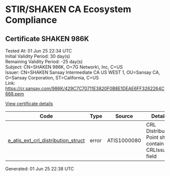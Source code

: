# STIR/SHAKEN CA Ecosystem Compliance

## Certificate SHAKEN 986K

Tested At: 01 Jun 25 22:34 UTC\
Initial Validity Period: 30 day(s)\
Remaining Validity Period: -25 day(s)\
Subject: CN=SHAKEN 986K, O=7G Network\\, Inc, C=US\
Issuer: CN=SHAKEN Sansay Intermediate CA US WEST 1, OU=Sansay CA, O=Sansay Corporation, ST=California, C=US\
Link: https://cr.sansay.com/986K/429C7C70711E3820F0B8E1DEAE6FF3262264C668.pem

[View certificate details](https://x509.io/?cert=MIICoTCCAkegAwIBAgIUQpx8cHEeOCDwuOHerm%2FzJiJkxmgwCgYIKoZIzj0EAwIwgYUxCzAJBgNVBAYTAlVTMRMwEQYDVQQIDApDYWxpZm9ybmlhMRswGQYDVQQKDBJTYW5zYXkgQ29ycG9yYXRpb24xEjAQBgNVBAsMCVNhbnNheSBDQTEwMC4GA1UEAwwnU0hBS0VOIFNhbnNheSBJbnRlcm1lZGlhdGUgQ0EgVVMgV0VTVCAxMB4XDTI1MDQwNzE5MzUyN1oXDTI1MDUwNzE5MzUyN1owPTELMAkGA1UEBhMCVVMxGDAWBgNVBAoMDzdHIE5ldHdvcmssIEluYzEUMBIGA1UEAwwLU0hBS0VOIDk4NkswWTATBgcqhkjOPQIBBggqhkjOPQMBBwNCAAStluu8PtkE%2BJhcEMSZlPlWArvnBw%2BeaHw9W958gLRoKtTu4OOoJ1h44wNPS4VVal7n0yV2P1VtWx14jk0R4A46o4HbMIHYMBYGCCsGAQUFBwEaBAowCKAGFgQ5ODZLMBcGA1UdIAQQMA4wDAYKYIZIAYb%2FCQEBBDAdBgNVHQ4EFgQUBhYyAoUUhL9wmiwKa5F6SidLMRowHwYDVR0jBBgwFoAUrNOT9UNDzAq%2BRVgXE32SfNzDAUYwRwYDVR0fBEAwPjA8oDqgOIY2aHR0cHM6Ly9hdXRoZW50aWNhdGUtYXBpLmljb25lY3Rpdi5jb20vZG93bmxvYWQvdjEvY3JsMAwGA1UdEwEB%2FwQCMAAwDgYDVR0PAQH%2FBAQDAgeAMAoGCCqGSM49BAMCA0gAMEUCIBSCyTOA4Hs3qJUr%2FJptB7nAMhLnD47hY0w8vtNDyRq7AiEA0c4y3kNnKzrF%2F6gLGDZOsSeFY4tVL0TFVNqtNWRrivM%3D)

| Code | Type | Source | Details |
|------|------|--------|---------|
| [e_atis_ext_crl_distribution_struct](../../ISSUES/e_atis_ext_crl_distribution_struct/README.md) | error | ATIS1000080 | CRL Distribution Point shall contain a CRLIssuer field |


Generated: 01 Jun 25 22:38 UTC